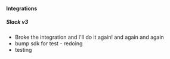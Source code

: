 
#### Integrations

##### Slack v3

- Broke the integration and I'll do it again! and again and again
-   bump sdk for test - redoing
- testing